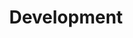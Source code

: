 ---
layout: list
type: category
title: Development
slug: development
sidebar: true
order: 1
description: >
  Anything about development
---